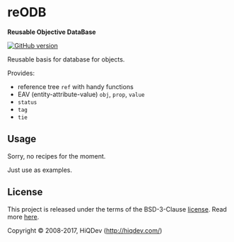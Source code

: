 # reODB

**Reusable Objective DataBase**

[![GitHub version](https://badge.fury.io/gh/hiqdev%2Freodb.svg)](https://badge.fury.io/gh/hiqdev%2Freodb)

Reusable basis for database for objects.

Provides:

- reference tree `ref` with handy functions
- EAV (entity-attribute-value) `obj`, `prop`, `value`
- `status`
- `tag`
- `tie`

## Usage

Sorry, no recipes for the moment.

Just use as examples.

## License

This project is released under the terms of the BSD-3-Clause [license](LICENSE).
Read more [here](http://choosealicense.com/licenses/bsd-3-clause).

Copyright © 2008-2017, HiQDev (http://hiqdev.com/)
